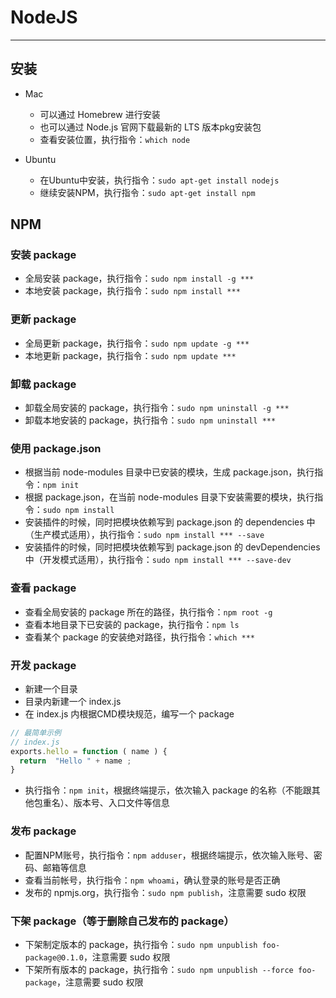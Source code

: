 # NodeJS
***

## 安装
* Mac
    * 可以通过 Homebrew 进行安装
    * 也可以通过 Node.js 官网下载最新的 LTS 版本pkg安装包
    * 查看安装位置，执行指令：`which node`

* Ubuntu
    * 在Ubuntu中安装，执行指令：`sudo apt-get install nodejs`
    * 继续安装NPM，执行指令：`sudo apt-get install npm`

## NPM
### 安装 package
* 全局安装 package，执行指令：`sudo npm install -g ***`
* 本地安装 package，执行指令：`sudo npm install ***`

### 更新 package
* 全局更新 package，执行指令：`sudo npm update -g ***`
* 本地更新 package，执行指令：`sudo npm update ***`

### 卸载 package
* 卸载全局安装的 package，执行指令：`sudo npm uninstall -g ***`
* 卸载本地安装的 package，执行指令：`sudo npm uninstall ***`

### 使用 package.json
* 根据当前 node-modules 目录中已安装的模块，生成 package.json，执行指令：`npm init`
* 根据 package.json，在当前 node-modules 目录下安装需要的模块，执行指令：`sudo npm install`
* 安装插件的时候，同时把模块依赖写到 package.json 的 dependencies 中（生产模式适用），执行指令：`sudo npm install *** --save`
* 安装插件的时候，同时把模块依赖写到 package.json 的 devDependencies 中（开发模式适用），执行指令：`sudo npm install *** --save-dev`

### 查看 package
* 查看全局安装的 package 所在的路径，执行指令：`npm root -g`
* 查看本地目录下已安装的 package，执行指令：`npm ls`
* 查看某个 package 的安装绝对路径，执行指令：`which ***`

### 开发 package
* 新建一个目录
* 目录内新建一个 index.js
* 在 index.js 内根据CMD模块规范，编写一个 package

```javascript
// 最简单示例
// index.js
exports.hello = function ( name ) {
  return  "Hello " + name ;
}
```

* 执行指令：`npm init`，根据终端提示，依次输入 package 的名称（不能跟其他包重名）、版本号、入口文件等信息

### 发布 package
* 配置NPM账号，执行指令：`npm adduser`，根据终端提示，依次输入账号、密码、邮箱等信息
* 查看当前帐号，执行指令：`npm whoami`，确认登录的账号是否正确
* 发布的 npmjs.org，执行指令：`sudo npm publish`，注意需要 sudo 权限

### 下架 package（等于删除自己发布的 package）
* 下架制定版本的 package，执行指令：`sudo npm unpublish foo-package@0.1.0`，注意需要 sudo 权限
* 下架所有版本的 package，执行指令：`sudo npm unpublish --force foo-package`，注意需要 sudo 权限
